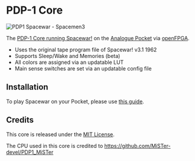 # PDP-1 Core
![PDP1 Spacewar - Spacemen3](https://user-images.githubusercontent.com/472555/180766348-9cfd0cec-9138-47f9-bb3e-115c4df2247f.png)

The [PDP-1 Core running Spacewar!](https://www.analogue.co/developer/spacewar) on the [Analogue Pocket](https://www.analogue.co/pocket) via [openFPGA](https://www.analogue.co/developer).
* Uses the original tape program file of Spacewar! v3.1 1962
* Supports Sleep/Wake and Memories (beta)
* All colors are assigned via an updatable LUT
* Main sense switches are set via an updatable config file

## Installation
To play Spacewar on your Pocket, please use [this guide](https://www.analogue.co/support/resource/how-to-play-spacewar-on-analogue-pocket).

## Credits
This core is released under the [MIT License](https://github.com/spacemen3/PDP-1/blob/main/LICENSE).

The CPU used in this core is credited to https://github.com/MiSTer-devel/PDP1_MiSTer
